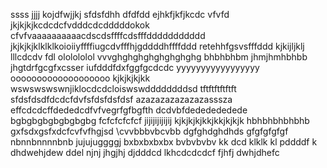 ssss
jjjj
kojdfwjjkj
sfdsfdhh
dfdfdd
ejhkfjkfjkcdc vfvfd
jkjkjkjkcdcdcfvdddcdcdddddokok
cfvfvaaaaaaaaaacdscdsffffcdsfffddddddddddd
jkjkjkjklklklkoioiiyffffiugcdvfffhjgddddhffffddd
retehhfgsvsfffddd
kjkijljklj
lllcdcdv fdl
ololololol
vvvghghghghghghghghg
bhbhbhbm jhmjhmhbhbb
jhgtdrfgcgfxcsser
iufdddfdxfggfgcdcdc
yyyyyyyyyyyyyyyyy
ooooooooooooooooooo
kjkjkjkjkk
wswswswswnjiklocdcdcloiswswddddddddsd
tftftftftftft
sfdsfdsdfdcdcfdvfsfdsfdsfdsf
azazazazazazazasssza
effcdcdcffdededcdfvfvegrfgfbgfth
dcdvbfdededededede
bgbgbgbgbgbgbgbg
fcfcfcfcfcf
jijijijijijij
kjkjkjkjkkjkkjkjkjk
hbhbhbhbhbhb
gxfsdxgsfxdcfcvfvfhgjsd
\cvvbbbvbcvbb
dgfghdghdhds
gfgfgfgfgf
nbnnbnnnnbnb
jujujuggggj
bxbxbxbxbx
bvbvbvbv
kk
dcd
klklk
kl
pddddf
k
dhdwehjdew
ddel
njnj
jhgjhj
djdddcd
lkhcdcdcdcf
fjhfj
dwhjdhefc
